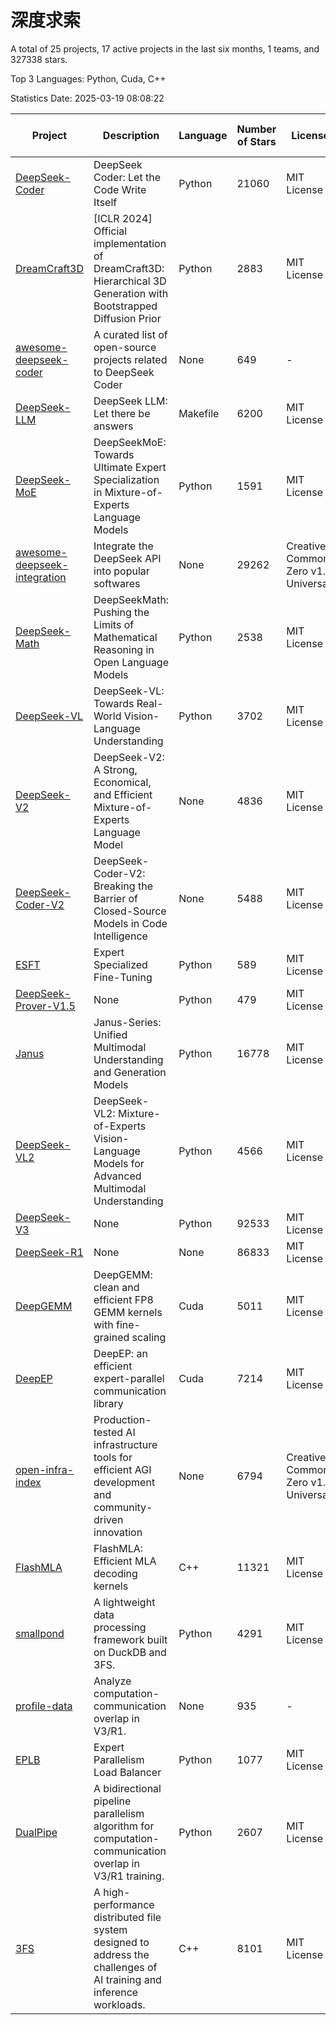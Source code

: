 # 深度求索

A total of 25 projects, 17 active projects in the last six months, 1 teams, and 327338 stars.

Top 3 Languages: Python, Cuda, C++

Statistics Date: 2025-03-19 08:08:22

| Project | Description | Language | Number of Stars | License | Creation Date | Last Updated Date | Last Pushed Date |
| --- | --- | --- | --- | --- | --- | --- | --- |
| [DeepSeek-Coder](https://github.com/deepseek-ai/DeepSeek-Coder) | DeepSeek Coder: Let the Code Write Itself | Python | 21060 | MIT License | 2023-10-20 | 2025-03-19 | 2024-05-21 |
| [DreamCraft3D](https://github.com/deepseek-ai/DreamCraft3D) | [ICLR 2024] Official implementation of DreamCraft3D: Hierarchical 3D Generation with Bootstrapped Diffusion Prior | Python | 2883 | MIT License | 2023-10-23 | 2025-03-18 | 2024-08-21 |
| [awesome-deepseek-coder](https://github.com/deepseek-ai/awesome-deepseek-coder) | A curated list of open-source projects related to DeepSeek Coder | None | 649 | - | 2023-11-06 | 2025-03-19 | 2024-04-03 |
| [DeepSeek-LLM](https://github.com/deepseek-ai/DeepSeek-LLM) | DeepSeek LLM: Let there be answers | Makefile | 6200 | MIT License | 2023-11-29 | 2025-03-19 | 2024-02-04 |
| [DeepSeek-MoE](https://github.com/deepseek-ai/DeepSeek-MoE) | DeepSeekMoE: Towards Ultimate Expert Specialization in Mixture-of-Experts Language Models | Python | 1591 | MIT License | 2024-01-02 | 2025-03-19 | 2024-01-16 |
| [awesome-deepseek-integration](https://github.com/deepseek-ai/awesome-deepseek-integration) | Integrate the DeepSeek API into popular softwares | None | 29262 | Creative Commons Zero v1.0 Universal | 2024-01-11 | 2025-03-19 | 2025-03-19 |
| [DeepSeek-Math](https://github.com/deepseek-ai/DeepSeek-Math) | DeepSeekMath: Pushing the Limits of Mathematical Reasoning in Open Language Models | Python | 2538 | MIT License | 2024-02-05 | 2025-03-18 | 2024-04-15 |
| [DeepSeek-VL](https://github.com/deepseek-ai/DeepSeek-VL) | DeepSeek-VL: Towards Real-World Vision-Language Understanding | Python | 3702 | MIT License | 2024-03-07 | 2025-03-19 | 2024-04-24 |
| [DeepSeek-V2](https://github.com/deepseek-ai/DeepSeek-V2) | DeepSeek-V2: A Strong, Economical, and Efficient Mixture-of-Experts Language Model | None | 4836 | MIT License | 2024-04-22 | 2025-03-18 | 2024-09-25 |
| [DeepSeek-Coder-V2](https://github.com/deepseek-ai/DeepSeek-Coder-V2) | DeepSeek-Coder-V2: Breaking the Barrier of Closed-Source Models in Code Intelligence | None | 5488 | MIT License | 2024-06-14 | 2025-03-19 | 2024-09-24 |
| [ESFT](https://github.com/deepseek-ai/ESFT) | Expert Specialized Fine-Tuning | Python | 589 | MIT License | 2024-07-04 | 2025-03-18 | 2024-09-22 |
| [DeepSeek-Prover-V1.5](https://github.com/deepseek-ai/DeepSeek-Prover-V1.5) | None | Python | 479 | MIT License | 2024-08-15 | 2025-03-19 | 2024-08-16 |
| [Janus](https://github.com/deepseek-ai/Janus) | Janus-Series: Unified Multimodal Understanding and Generation Models | Python | 16778 | MIT License | 2024-10-18 | 2025-03-19 | 2025-02-01 |
| [DeepSeek-VL2](https://github.com/deepseek-ai/DeepSeek-VL2) | DeepSeek-VL2: Mixture-of-Experts Vision-Language Models for Advanced Multimodal Understanding | Python | 4566 | MIT License | 2024-12-13 | 2025-03-19 | 2025-02-26 |
| [DeepSeek-V3](https://github.com/deepseek-ai/DeepSeek-V3) | None | Python | 92533 | MIT License | 2024-12-26 | 2025-03-19 | 2025-03-16 |
| [DeepSeek-R1](https://github.com/deepseek-ai/DeepSeek-R1) | None | None | 86833 | MIT License | 2025-01-20 | 2025-03-19 | 2025-02-24 |
| [DeepGEMM](https://github.com/deepseek-ai/DeepGEMM) | DeepGEMM: clean and efficient FP8 GEMM kernels with fine-grained scaling | Cuda | 5011 | MIT License | 2025-02-13 | 2025-03-19 | 2025-03-16 |
| [DeepEP](https://github.com/deepseek-ai/DeepEP) | DeepEP: an efficient expert-parallel communication library | Cuda | 7214 | MIT License | 2025-02-17 | 2025-03-19 | 2025-03-18 |
| [open-infra-index](https://github.com/deepseek-ai/open-infra-index) | Production-tested AI infrastructure tools for efficient AGI development and community-driven innovation | None | 6794 | Creative Commons Zero v1.0 Universal | 2025-02-21 | 2025-03-19 | 2025-03-04 |
| [FlashMLA](https://github.com/deepseek-ai/FlashMLA) | FlashMLA: Efficient MLA decoding kernels | C++ | 11321 | MIT License | 2025-02-21 | 2025-03-19 | 2025-03-01 |
| [smallpond](https://github.com/deepseek-ai/smallpond) | A lightweight data processing framework built on DuckDB and 3FS. | Python | 4291 | MIT License | 2025-02-24 | 2025-03-19 | 2025-03-05 |
| [profile-data](https://github.com/deepseek-ai/profile-data) | Analyze computation-communication overlap in V3/R1. | None | 935 | - | 2025-02-26 | 2025-03-19 | 2025-03-03 |
| [EPLB](https://github.com/deepseek-ai/EPLB) | Expert Parallelism Load Balancer | Python | 1077 | MIT License | 2025-02-26 | 2025-03-18 | 2025-02-27 |
| [DualPipe](https://github.com/deepseek-ai/DualPipe) | A bidirectional pipeline parallelism algorithm for computation-communication overlap in V3/R1 training. | Python | 2607 | MIT License | 2025-02-26 | 2025-03-19 | 2025-03-10 |
| [3FS](https://github.com/deepseek-ai/3FS) |  A high-performance distributed file system designed to address the challenges of AI training and inference workloads.  | C++ | 8101 | MIT License | 2025-02-27 | 2025-03-19 | 2025-03-18 |
